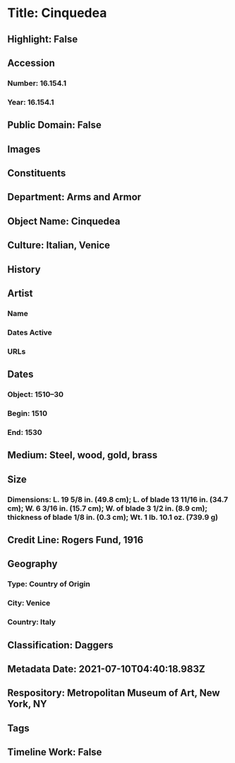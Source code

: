 # Title: Cinquedea
## Highlight: False
## Accession
### Number: 16.154.1
### Year: 16.154.1
## Public Domain: False
## Images
## Constituents
## Department: Arms and Armor
## Object Name: Cinquedea
## Culture: Italian, Venice
## History
## Artist
### Name
### Dates Active
### URLs
## Dates
### Object: 1510–30
### Begin: 1510
### End: 1530
## Medium: Steel, wood, gold, brass
## Size
### Dimensions: L. 19 5/8 in. (49.8 cm); L. of blade 13 11/16 in. (34.7 cm); W. 6 3/16 in. (15.7 cm); W. of blade 3 1/2 in. (8.9 cm); thickness of blade 1/8 in. (0.3 cm); Wt. 1 lb. 10.1 oz. (739.9 g)
## Credit Line: Rogers Fund, 1916
## Geography
### Type: Country of Origin
### City: Venice
### Country: Italy
## Classification: Daggers
## Metadata Date: 2021-07-10T04:40:18.983Z
## Respository: Metropolitan Museum of Art, New York, NY
## Tags
## Timeline Work: False